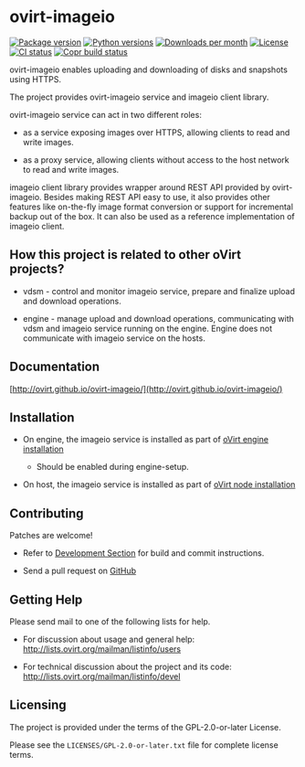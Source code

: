 <!--
SPDX-FileCopyrightText: Red Hat, Inc.
SPDX-License-Identifier: GPL-2.0-or-later
-->

# ovirt-imageio

[![Package version](https://img.shields.io/pypi/v/ovirt-imageio)](https://pypi.org/project/ovirt-imageio/)
[![Python versions](https://img.shields.io/pypi/pyversions/ovirt-imageio)](https://pypi.org/project/ovirt-imageio/)
[![Downloads per month](https://img.shields.io/pypi/dm/ovirt-imageio)](https://pypi.org/project/ovirt-imageio/)
[![License](https://img.shields.io/github/license/oVirt/ovirt-imageio)](https://pypi.org/project/ovirt-imageio/)
[![CI status](https://github.com/oVirt/ovirt-imageio/actions/workflows/ci.yml/badge.svg)](https://github.com/oVirt/ovirt-imageio/actions)
[![Copr build status](https://copr.fedorainfracloud.org/coprs/nsoffer/ovirt-imageio-preview/package/ovirt-imageio/status_image/last_build.png)](https://copr.fedorainfracloud.org/coprs/nsoffer/ovirt-imageio-preview/package/ovirt-imageio/)

ovirt-imageio enables uploading and downloading of disks and snapshots using HTTPS.

The project provides ovirt-imageio service and imageio client library.

ovirt-imageio service can act in two different roles:

- as a service exposing images over HTTPS, allowing clients to read and write images.

- as a proxy service, allowing clients without access to the host network to read and write images.

imageio client library provides wrapper around REST API provided by ovirt-imageio.
Besides making REST API easy to use, it also provides other features like on-the-fly image
format conversion or support for incremental backup out of the box. It can also be used
as a reference implementation of imageio client.

## How this project is related to other oVirt projects?

- vdsm - control and monitor imageio service, prepare and finalize
  upload and download operations.

- engine - manage upload and download operations, communicating with
  vdsm and imageio service running on the engine. Engine does not communicate with imageio
  service on the hosts.

## Documentation

[http://ovirt.github.io/ovirt-imageio/](http://ovirt.github.io/ovirt-imageio/)

## Installation

- On engine, the imageio service is installed as part of [oVirt engine installation](https://www.ovirt.org/documentation/install-guide/chap-Installing_oVirt/)

    - Should be enabled during engine-setup.

- On host, the imageio service is installed as part of [oVirt node installation](https://www.ovirt.org/node/)

## Contributing

Patches are welcome!

- Refer to [Development Section](http://ovirt.github.io/ovirt-imageio/development.html) for build and commit instructions.

- Send a pull request on [GitHub](https://github.com/oVirt/ovirt-imageio/pulls)

## Getting Help

Please send mail to one of the following lists for help.

 - For discussion about usage and general help:
   http://lists.ovirt.org/mailman/listinfo/users

 - For technical discussion about the project and its code:
   http://lists.ovirt.org/mailman/listinfo/devel

## Licensing

The project is provided under the terms of the GPL-2.0-or-later License.

Please see the `LICENSES/GPL-2.0-or-later.txt` file for complete license terms.
